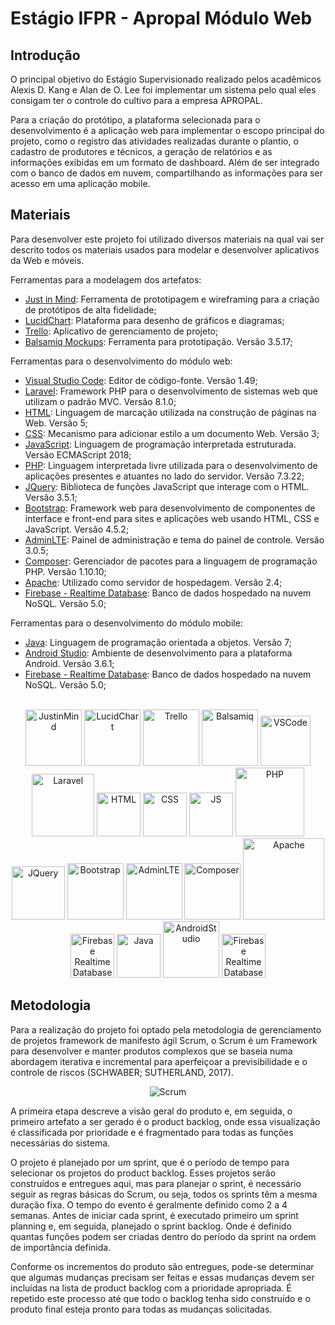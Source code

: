 # Estágio IFPR - Apropal Módulo Web

## Introdução

O principal objetivo do Estágio Supervisionado realizado pelos acadêmicos Alexis D. Kang e Alan de O. Lee foi implementar um sistema pelo qual eles consigam ter o controle do cultivo para a empresa APROPAL.

Para a criação do protótipo, a plataforma selecionada para o desenvolvimento é a aplicação web para implementar o escopo principal do projeto, como o registro das atividades realizadas durante o plantio, o cadastro de produtores e técnicos, a geração de relatórios e as informações exibidas em um formato de dashboard. Além de ser integrado com o banco de dados em nuvem, compartilhando as informações para ser acesso em uma aplicação mobile.

## Materiais

Para desenvolver este projeto foi utilizado diversos materiais na qual vai ser descrito todos os materiais usados para modelar e desenvolver aplicativos da Web e móveis.

Ferramentas para a modelagem dos artefatos:<br>
* [Just in Mind](https://www.justinmind.com/): Ferramenta de prototipagem e wireframing para a criação de protótipos de alta fidelidade;
* [LucidChart](https://www.lucidchart.com/pages/pt): Plataforma para desenho de gráficos e diagramas;
* [Trello](https://trello.com/pt-BR): Aplicativo de gerenciamento de projeto;
* [Balsamiq Mockups](https://balsamiq.com/wireframes/): Ferramenta para prototipação. Versão 3.5.17;

Ferramentas para o desenvolvimento do módulo web:<br>
* [Visual Studio Code](https://code.visualstudio.com/): Editor de código-fonte. Versão 1.49;
* [Laravel](https://laravel.com/): Framework PHP para o desenvolvimento de sistemas web que utilizam o padrão MVC. Versão 8.1.0;
* [HTML](https://www.w3schools.com/html/): Linguagem de marcação utilizada na construção de páginas na Web. Versão 5;
* [CSS](https://www.w3schools.com/css/): Mecanismo para adicionar estilo a um documento Web. Versão 3;
* [JavaScript](https://www.javascript.com/): Linguagem de programação interpretada estruturada. Versão ECMAScript 2018;
* [PHP](https://www.php.net/): Linguagem interpretada livre utilizada para o desenvolvimento de aplicações presentes e atuantes no lado do servidor. Versão 7.3.22;
* [JQuery](https://jquery.com/): Biblioteca de funções JavaScript que interage com o HTML. Versão 3.5.1;
* [Bootstrap](https://getbootstrap.com/): Framework web para desenvolvimento de componentes de interface e front-end para sites e aplicações web usando HTML, CSS e JavaScript. Versão 4.5.2;
* [AdminLTE](https://adminlte.io/): Painel de administração e tema do painel de controle. Versão 3.0.5;
* [Composer](https://getcomposer.org/): Gerenciador de pacotes para a linguagem de programação PHP. Versão 1.10.10;
* [Apache](https://www.apache.org/): Utilizado como servidor de hospedagem. Versão 2.4;
* [Firebase - Realtime Database](https://firebase.google.com/docs/database): Banco de dados hospedado na nuvem NoSQL. Versão 5.0;

Ferramentas para o desenvolvimento do módulo mobile:<br>
* [Java](https://www.java.com/pt-BR/): Linguagem de programação orientada a objetos. Versão 7;
* [Android Studio](https://developer.android.com/): Ambiente de desenvolvimento para a plataforma Android. Versão 3.6.1;
* [Firebase - Realtime Database](https://firebase.google.com/docs/database): Banco de dados hospedado na nuvem NoSQL. Versão 5.0;
<br><br>
<p align="center">
    <img src="https://images2.imgbox.com/13/c1/iOujbWSW_o.png" alt="JustinMind" width="90"/>
    <img src="https://images2.imgbox.com/4b/04/1ZI36ZJP_o.png" alt="LucidChart" width="90"/>
    <img src="https://images2.imgbox.com/d5/ca/azO4nBnS_o.png" alt="Trello" width="90"/>
    <img src="https://images2.imgbox.com/ce/4c/NIJU6hIQ_o.png" alt="Balsamiq" width="90"/>
    <img src="https://images2.imgbox.com/24/0a/Pwfld5DP_o.png" alt="VSCode" width="80"/>
    <img src="https://images2.imgbox.com/d0/81/B8BthKzs_o.png" alt="Laravel " width="100"/>
    <img src="https://images2.imgbox.com/40/d0/DKhpMHrw_o.png" alt="HTML" width="70"/>
    <img src="https://images2.imgbox.com/95/46/S0mcZhYd_o.png" alt="CSS" width="70"/>
    <img src="https://images2.imgbox.com/6b/50/zIrWZTXv_o.png" alt="JS" width="70"/>
    <img src="https://images2.imgbox.com/c6/78/o8NuYvET_o.png" alt="PHP" width="110"/><br>
    <img src="https://images2.imgbox.com/4a/ec/lkhoSzkv_o.png" alt="JQuery" width="85"/>
    <img src="https://images2.imgbox.com/8e/5e/vOJHGR9x_o.png" alt="Bootstrap" width="90"/>
    <img src="https://images2.imgbox.com/e5/50/eRCe0Awb_o.png" alt="AdminLTE" width="90"/>
    <img src="https://images2.imgbox.com/84/38/ZPEYOYZ3_o.png" alt="Composer" width="90"/>
    <img src="https://images2.imgbox.com/aa/cd/PAkYNg6v_o.png" alt="Apache" width="130"/>
    <img src="https://images2.imgbox.com/98/d8/j9j6mHsc_o.png" alt="Firebase Realtime Database" width="70"/>
    <img src="https://images2.imgbox.com/5c/5f/GlouRgab_o.png" alt="Java" width="70"/>
    <img src="https://images2.imgbox.com/cd/04/pWQcDslz_o.png" alt="AndroidStudio" width="90"/>
    <img src="https://images2.imgbox.com/98/d8/j9j6mHsc_o.png" alt="Firebase Realtime Database" width="70"/>
</p>

## Metodologia

Para a realização do projeto foi optado pela metodologia de gerenciamento de projetos framework de manifesto ágil Scrum, o Scrum é um Framework para desenvolver e manter produtos complexos que se baseia numa abordagem iterativa e incremental para aperfeiçoar a previsibilidade e o controle de riscos (SCHWABER; SUTHERLAND, 2017).

<p align="center">
  <img src="https://images2.imgbox.com/4b/fd/0gyBFnXc_o.png" alt="Scrum"/>
</p>


A primeira etapa descreve a visão geral do produto e, em seguida, o primeiro artefato a ser gerado é o product backlog, onde essa visualização é classificada por prioridade e é fragmentado para todas as funções necessárias do sistema.

O projeto é planejado por um sprint, que é o período de tempo para selecionar os projetos do product backlog. Esses projetos serão construídos e entregues aqui, mas para planejar o sprint, é necessário seguir as regras básicas do Scrum, ou seja, todos os sprints têm a mesma duração fixa. O tempo do evento é geralmente definido como 2 a 4 semanas. Antes de iniciar cada sprint, é executado primeiro um sprint planning e, em seguida, planejado o sprint backlog. Onde é definido quantas funções podem ser criadas dentro do período da sprint na ordem de importância definida.

Conforme os incrementos do produto são entregues, pode-se determinar que algumas mudanças precisam ser feitas e essas mudanças devem ser incluídas na lista de product backlog com a prioridade apropriada. É repetido este processo até que todo o backlog tenha sido construído e o produto final esteja pronto para todas as mudanças solicitadas.


